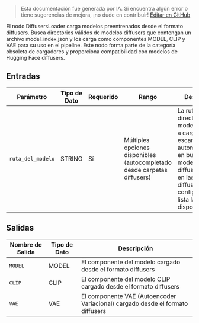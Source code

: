 > Esta documentación fue generada por IA. Si encuentra algún error o tiene sugerencias de mejora, ¡no dude en contribuir! [Editar en GitHub](https://github.com/Comfy-Org/embedded-docs/blob/main/comfyui_embedded_docs/docs/DiffusersLoader/es.md)

El nodo DiffusersLoader carga modelos preentrenados desde el formato diffusers. Busca directorios válidos de modelos diffusers que contengan un archivo model_index.json y los carga como componentes MODEL, CLIP y VAE para su uso en el pipeline. Este nodo forma parte de la categoría obsoleta de cargadores y proporciona compatibilidad con modelos de Hugging Face diffusers.

## Entradas

| Parámetro | Tipo de Dato | Requerido | Rango | Descripción |
|-----------|-----------|----------|-------|-------------|
| `ruta_del_modelo` | STRING | Sí | Múltiples opciones disponibles<br>(autocompletado desde carpetas diffusers) | La ruta al directorio del modelo diffusers a cargar. El nodo escanea automáticamente en busca de modelos diffusers válidos en las carpetas diffusers configuradas y lista las opciones disponibles. |

## Salidas

| Nombre de Salida | Tipo de Dato | Descripción |
|-------------|-----------|-------------|
| `MODEL` | MODEL | El componente del modelo cargado desde el formato diffusers |
| `CLIP` | CLIP | El componente del modelo CLIP cargado desde el formato diffusers |
| `VAE` | VAE | El componente VAE (Autoencoder Variacional) cargado desde el formato diffusers |
